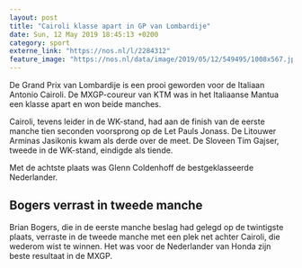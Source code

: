 ```yaml
---
layout: post
title: "Cairoli klasse apart in GP van Lombardije"
date: Sun, 12 May 2019 18:45:13 +0200
category: sport
externe_link: "https://nos.nl/l/2284312"
feature_image: "https://nos.nl/data/image/2019/05/12/549495/1008x567.jpg"
---
```


<p>De Grand Prix van Lombardije is een prooi geworden voor de Italiaan Antonio Cairoli. De MXGP-coureur van KTM was in het Italiaanse Mantua een klasse apart en won beide manches.</p>
<p>Cairoli, tevens leider in de WK-stand, had aan de finish van de eerste manche tien seconden voorsprong op de Let Pauls Jonass. De Litouwer Arminas Jasikonis kwam als derde over de meet. De Sloveen Tim Gajser, tweede in de WK-stand, eindigde als tiende.</p>
<p>Met de achtste plaats was Glenn Coldenhoff de bestgeklasseerde Nederlander.</p>
<h2>Bogers verrast in tweede manche</h2>
<p>Brian Bogers, die in de eerste manche beslag had gelegd op de twintigste plaats, verraste in de tweede manche met een plek net achter Cairoli, die wederom wist te winnen. Het was voor de Nederlander van Honda zijn beste resultaat in de MXGP.</p>
